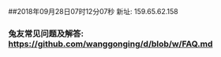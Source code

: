 ##2018年09月28日07时12分07秒 新址: 159.65.62.158
### 兔友常见问题及解答: https://github.com/wanggonging/d/blob/w/FAQ.md

